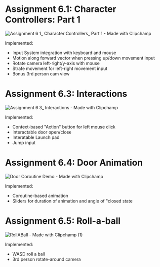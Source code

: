 # Assignment 6.1: Character Controllers: Part 1

![Assignment 6 1_ Character Controllers_ Part 1 - Made with Clipchamp](https://user-images.githubusercontent.com/122818242/217940251-37243564-09ff-4f39-828a-e83b595840a1.gif)

Implemented:
  * Input System integration with keyboard and mouse
  * Motion along forward vector when pressing up/down movement input
  * Rotate camera left-right/y-axis with mouse
  * Strafe movement for left-right movement input
  * Bonus 3rd person cam view


# Assignment 6.3: Interactions

![Assignment 6 3_ Interactions - Made with Clipchamp](https://user-images.githubusercontent.com/122818242/217940335-b0757262-c751-4d49-8f48-de87ccdb1190.gif)

Implemented:
  * Context-based "Action" button for left mouse click
  * Interactable door open/close
  * Interatable Launch pad 
  * Jump input

# Assignment 6.4: Door Animation

![Door Coroutine Demo - Made with Clipchamp](https://user-images.githubusercontent.com/122818242/218185672-bf226c09-ccee-4bf9-ad50-57da22fcc119.gif)

Implemented:
  * Coroutine-based animation
  * Sliders for duration of animation and angle of "closed state


# Assignment 6.5: Roll-a-ball

![RollABall - Made with Clipchamp (1)](https://user-images.githubusercontent.com/122818242/218578900-bca83db0-8b6f-4ab1-a9a9-efeaf78def52.gif)

Implemented:
  * WASD roll a ball
  * 3rd person rotate-around camera
